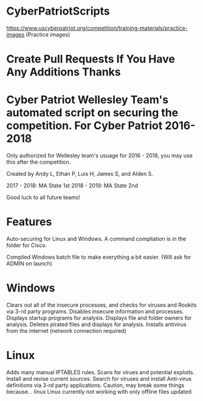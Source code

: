 # CyberPatriotScripts

https://www.uscyberpatriot.org/competition/training-materials/practice-images (Practice images)

# Create Pull Requests If You Have Any Additions Thanks

# Cyber Patriot Wellesley Team's automated script on securing the competition. For Cyber Patriot 2016-2018

Only authorized for Wellesley team's usuage for 2016 - 2018, you may use this after the competition.

Created by Andy L, Ethan P, Luis H, James S, and Alden S.

2017 - 2018: MA State 1st
2018 - 2019: MA State 2nd

Good luck to all future teams!

# Features

Auto-securing for Linux and Windows. A command compliation is in the folder for Cisco.

Complied Windows batch file to make everything a bit easier. (Will ask for ADMIN on launch)

# Windows

Clears out all of the insecure processes, and checks for viruses and Rookits via 3-rd party programs.
Disables insecure information and processes.
Displays startup programs for analysis.
Displays file and folder owners for analysis.
Deletes pirated files and displays for analysis.
Installs antivirus from the internet (network connection required)

# Linux

Adds many manual IPTABLES rules.
Scans for virues and potential exploits.
Install and revise current sources.
Search for viruses and install Anti-virus definitions via 3-rd party applications.
Caution, may break some things because... linux
Linux currently not working with only offline files updated
